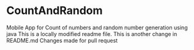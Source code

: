 # CountAndRandom

Mobile App for Count of numbers and random number generation using java
This is a locally modified readme file.
This is another change in README.md
Changes made for pull request
